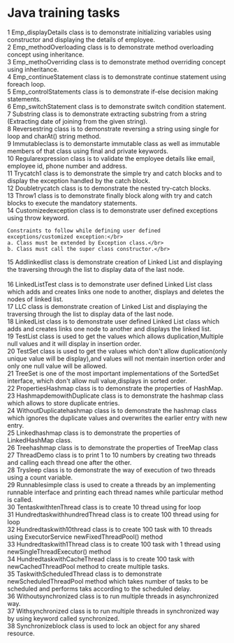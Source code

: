 # Java training tasks 

   1 Emp_displayDetails class is to demonstrate initializing variables using constructor and displaying the details of employee.</br>
   2 Emp_methodOverloading class is to demonstrate method overloading concept using inheritance.</br>
   3 Emp_methoOverriding class is to demonstrate method overriding concept using inheritance.</br>
   4 Emp_continueStatement class is to demonstrate continue statement using foreach loop.</br>
   5 Emp_controlStatements class is to demonstrate if-else decision making statements.</br>
   6 Emp_switchStatement class is to demonstrate switch condition statement.</br>
   7 Substring class is to demonstrate extracting substring from a string (Extracting date of joining from the given string).</br>
   8 Reversestring class is to demonstrate reversing a string using single for loop and charAt() string method.</br>
   9 Immutableclass is to demonstarte immutable class as well as immutable members of that class using final and private keywords.</br>
   10 Regularexpression class is to validate the employee details like email, employee id, phone number and address.</br>
   11 Trycatch1 class is to demonstrate the simple try and catch blocks and to display the exception handled by the catch block.</br>
   12 Doubletrycatch class is to demonstrate the nested try-catch blocks.</br>
   13 Throw1 class is to demonstrate finally block along with try and catch blocks to execute the mandatory statements.</br>
   14 Customizedexception class is to demonstrate user defined exceptions using throw keyword.</br>

    Constraints to follow while defining user defined exceptions/customized exception:</br>
    a. Class must be extended by Exception class.</br>
    b. Class must call the super class constructor.</br>
    
   15 Addlinkedlist class is demonstrate creation of Linked List and displaying the traversing through the list to display data of the 
      last node.</br>    
   16 LinkedListTest class is to demonstrate user defined Linked List class which adds and creates links one node to another, displays and 
      deletes the nodes of linked list.</br> 
   17 LLC class is demonstrate creation of Linked List and displaying the traversing through the list to display data of the last node.</br>
   18 LinkedList class is to demonstrate user defined Linked List class which adds and creates links one node to another and displays the
      linked list.</br>
   19 TestList class is used to get the values which allows duplication,Multiple null values and it will display in insertion order.</br>
   20 TestSet class is used to get the values which don't allow duplication(only unique value will be display),and values will not mentain 
      insertion order and only one null value will be allowed. </br>
   21 TreeSet is one of the most important implementations of the SortedSet interface, which don't allow null value,displays in sorted 
      order.</br>
   22 PropertiesHashmap class is to demonstrate the properties of HashMap.</br>
   23 HashmapdemowithDuplicate class is to demonstrate the hashmap class which allows to store duplicate entries.</br>
   24 WithoutDuplicatehashmap class is to demonstrate the hashmap class which ignores the duplicate values and overwrites the
      earlier entry with new entry.</br>
   25 Linkedhashmap class is to demonstrate the properties of LinkedHashMap class.</br>
   26 Treehashmap class is to demonstrate the properties of TreeMap class</br>
   27 ThreadDemo class is to print 1 to 10 numbers by creating two threads and calling each thread one after the other.</br>
   28 Trysleep class is to demonstrate the way of execution of two threads using a count variable.</br>
   29 Runnablesimple class is used to create a threads by an implementing runnable interface and printing each thread names while 
      particular method is called.</br>
   30 TentaskwithtenThread class is to create 10 thread using for loop</br>
   31 HundredtaskwithhundredThread class is to create 100 thread using for loop</br>
   32 Hundredtaskwith10thread class is to create 100 task with 10 threads using ExecutorService newFixedThreadPool() method</br>
   33 Hundredtaskwith1Thread class is to create 100 task with 1 thread using newSingleThreadExecutor() method</br>
   34 HundredtaskwithCacheThread class is to create 100 task with newCachedThreadPool method to create multiple tasks.</br>
   35 TaskwithScheduledThread class is to demonstrate newScheduledThreadPool method which takes number of tasks to be scheduled and 
      performs taks according to the scheduled delay.</br>
   36 Withoutsynchronized class is to run multiple threads in asynchronized way.</br>
   37 Withsynchronized class is to run multiple threads in synchronized way by using keyword called synchronized.</br>
   38 Synchronizeblock class is used to lock an object for any shared resource.</br>
   

